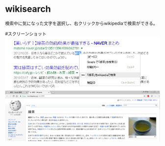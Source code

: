 # wikisearch
検索中に気になった文字を選択し、右クリックからwikipediaで検索ができる。

#スクリーンショット
![スクショ01](https://github.com/donatu3/chrome_extensions/blob/master/01_wikisearch/ss/01.png)
![スクショ02](https://github.com/donatu3/chrome_extensions/blob/master/01_wikisearch/ss/02.png)
